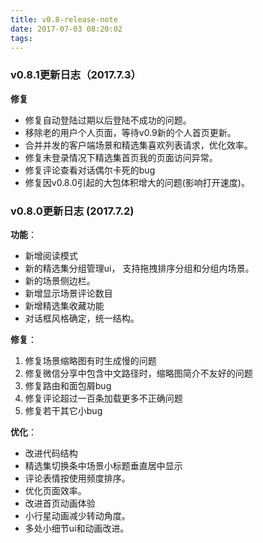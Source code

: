 ```yaml
---
title: v0.8-release-note
date: 2017-07-03 08:20:02
tags:
---
```


### v0.8.1更新日志（2017.7.3）

**修复**

* 修复自动登陆过期以后登陆不成功的问题。
* 移除老的用户个人页面，等待v0.9新的个人首页更新。
* 合并并发的客户端场景和精选集喜欢列表请求，优化效率。
* 修复未登录情况下精选集首页我的页面访问异常。
* 修复评论查看对话偶尔卡死的bug
* 修复因v0.8.0引起的大包体积增大的问题(影响打开速度)。


### v0.8.0更新日志 (2017.7.2)

**功能**：

* 新增阅读模式
* 新的精选集分组管理ui， 支持拖拽排序分组和分组内场景。
* 新的场景侧边栏。
* 新增显示场景评论数目
* 新增精选集收藏功能
* 对话框风格确定，统一结构。

**修复**：

1. 修复场景缩略图有时生成慢的问题
2. 修复微信分享中包含中文路径时，缩略图简介不友好的问题
3. 修复路由和面包屑bug
4. 修复评论超过一百条加载更多不正确问题
5. 修复若干其它小bug

**优化**：

* 改进代码结构
* 精选集切换条中场景小标题垂直居中显示
* 评论表情按使用频度排序。
* 优化页面效率。
* 改进首页动画体验
* 小行星动画减少转动角度。
* 多处小细节ui和动画改进。
